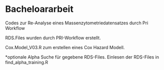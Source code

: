# Bacheloararbeit
Codes zur Re-Analyse eines Massenzytometriedatensatzes durch Pri Workflow

RDS.Files wurden durch PRI-Workflow erstellt.

Cox.Model_V03.R zum erstellen eines Cox Hazard Modell.


*optionale Alpha Suche für gegebene RDS-Files.
Einlesen der RDS-Files in find_alpha_training.R
